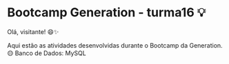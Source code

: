# Bootcamp Generation - turma16 💡
Olá, visitante! 😄✨

Aqui estão as atividades desenvolvidas durante o Bootcamp da Generation.
🟡 Banco de Dados: MySQL
